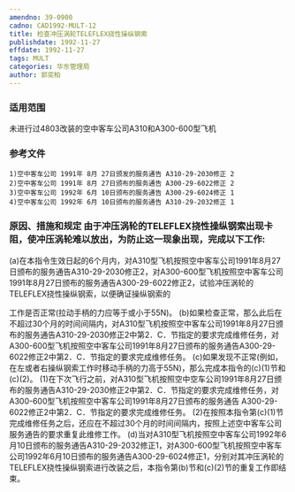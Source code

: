 ```yaml
---
amendno: 39-0900
cadno: CAD1992-MULT-12
title: 检查冲压涡轮TELEFLEX挠性操纵钢索
publishdate: 1992-11-27
effdate: 1992-11-27
tags: MULT
categories: 华东管理局
author: 郭奕柏
---
```


### 适用范围 
未进行过4803改装的空中客车公司A310和A300-600型飞机

### 参考文件
    1)空中客车公司 1991年 8月 27日颁发的服务通告 A310-29-2030修正 2 
    2)空中客车公司 1991年 8月 27日颁布的服务通告 A300-29-6022修正 2 
    3)空中客车公司 1992年 6月 10日颁布的服务通告 A300-29-6024修正 1 
    4)空中客车公司 1992年 6月 10日颁布的服务通告 A310-29-2032修正 1 


### 原因、措施和规定 由于冲压涡轮的TELEFLEX挠性操纵钢索出现卡阻，使冲压涡轮难以放出，为防止这一现象出现，完成以下工作: 
(a)在本指令生效日起的6个月内，对A310型飞机按照空中客车公司1991年8月27日颁布的服务通告A310-29-2030修正2，对A300-600型飞机按照空中客车公司1991年8月27日颁布的服务通告A300-29-6022修正2，试验冲压涡轮的TELEFLEX挠性操纵钢索，以便确证操纵钢索的

       
工作是否正常(拉动手柄的力应等于或小于55N)。 
(b)如果检查正常，那么此后在不超过30个月的时间间隔内，对A310型飞机按照空中客车公司1991年8月27日颁布的服务通告A310-29-2030修正2中第2．C．节指定的要求完成维修任务，对A300-600型飞机按照空中客车公司1991年8月27日颁布的服务通告A300-29-6022修正2中第2．C．节指定的要求完成维修任务。 
    (c)如果发现不正常(例如，在左或者右操纵钢索工作时移动手柄的力高于55N)，那么完成本指令的(c)(1)节和(c)(2)。
 (1)在下次飞行之前，对A310型飞机按照空中空车公司1991年8月27日颁布的服务通告A310-29-2030修正2中第2．C．节指定的要求完成维修任务，对A300-600型飞机按照空中客车公司1991年8月27日颁布的服务通告 A300-29-6022修正2中第2．C．节指定的要求完成维修任务。 
      (2)在按照本指令第(c)(1)节完成维修任务之后，还应在不超过30个月的时间间隔内，按照上述空中客车公司服务通告的要求重复此维修工作。 
(d)当对A310型飞机按照空中客车公司1992年6月10日颁布的服务通告A310-29-2032修正1，对A300-600型飞机按照空中客车公司1992年6月10日颁布的服务通告A300-29-6024修正1，分别对其冲压涡轮的TELEFLEX挠性操纵钢索进行改装之后，本指令第(b)节和(c)(2)节的重复工作即结束。

